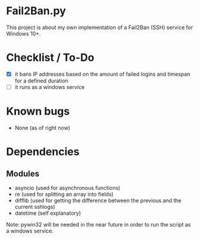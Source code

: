 # Fail2Ban.py
This project is about my own implementation of a Fail2Ban (SSH) service for Windows 10+. 

# Checklist / To-Do
- [x] it bans IP addresses based on the amount of failed logins and timespan for a defined duration
- [ ] it runs as a windows service

# Known bugs
- None (as of right now)

# Dependencies
## Modules
- asyncio (used for asynchronous functions)
- re (used for splitting an array into fields)
- difflib (used for getting the difference between the previous and the current sshlogs)
- datetime (self explanatory)

Note: pywin32 will be needed in the near future in order to run the script as a windows service. 